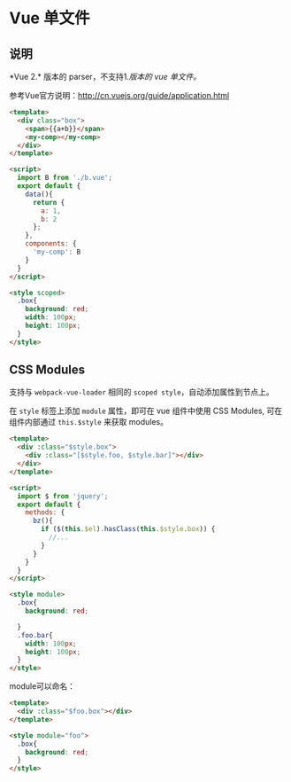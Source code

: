 # Vue 单文件

## 说明

*Vue 2.\* 版本的 parser，不支持1.*版本的 vue 单文件。*

参考Vue官方说明：http://cn.vuejs.org/guide/application.html


```html
<template>
  <div class="box">
    <span>{{a+b}}</span>
    <my-comp></my-comp>
  </div>
</template>

<script>
  import B from './b.vue';
  export default {
    data(){
      return {
        a: 1,
        b: 2
      };
    },
    components: {
      'my-comp': B
    }
  }
</script>

<style scoped>
  .box{
    background: red;
    width: 100px;
    height: 100px;
  }
</style>
```

## CSS Modules

支持与 `webpack-vue-loader` 相同的 `scoped style`，自动添加属性到节点上。

在 `style` 标签上添加 `module` 属性，即可在 vue 组件中使用 CSS Modules, 
可在组件内部通过 `this.$style` 来获取 modules。

```html
<template>
  <div :class="$style.box">
    <div :class="[$style.foo, $style.bar]"></div> 
  </div>
</template>

<script>
  import $ from 'jquery';
  export default {
    methods: {
      bz(){
        if ($(this.$el).hasClass(this.$style.box)) {
          //...
        }
      }
    }
  }
</script>

<style module>
  .box{
    background: red;

  }
  .foo.bar{
    width: 100px;
    height: 100px;
  }
</style>
``` 

module可以命名：

```html
<template>
  <div :class="$foo.box"></div>
</template>

<style module="foo">
  .box{
    background: red;
  }
</style>
``` 


